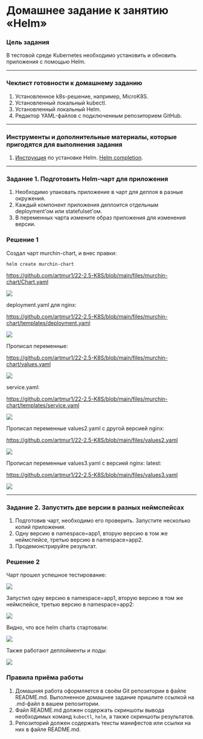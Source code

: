 # Домашнее задание к занятию «Helm»

### Цель задания

В тестовой среде Kubernetes необходимо установить и обновить приложения с помощью Helm.

------

### Чеклист готовности к домашнему заданию

1. Установленное k8s-решение, например, MicroK8S.
2. Установленный локальный kubectl.
3. Установленный локальный Helm.
4. Редактор YAML-файлов с подключенным репозиторием GitHub.

------

### Инструменты и дополнительные материалы, которые пригодятся для выполнения задания

1. [Инструкция](https://helm.sh/docs/intro/install/) по установке Helm. [Helm completion](https://helm.sh/docs/helm/helm_completion/).

------

### Задание 1. Подготовить Helm-чарт для приложения

1. Необходимо упаковать приложение в чарт для деплоя в разные окружения. 
2. Каждый компонент приложения деплоится отдельным deployment’ом или statefulset’ом.
3. В переменных чарта измените образ приложения для изменения версии.

### Решение 1

Создал чарт murchin-chart, и внес правки:

    helm create murchin-chart

https://github.com/artmur1/22-2.5-K8S/blob/main/files/murchin-chart/Chart.yaml

![](https://github.com/artmur1/22-2.5-K8S/blob/main/img/22-2_5-01-01.png)

deployment.yaml для nginx:

https://github.com/artmur1/22-2.5-K8S/blob/main/files/murchin-chart/templates/deployment.yaml

![](https://github.com/artmur1/22-2.5-K8S/blob/main/img/22-2_5-01-03.png)

Прописал переменные:

https://github.com/artmur1/22-2.5-K8S/blob/main/files/murchin-chart/values.yaml

![](https://github.com/artmur1/22-2.5-K8S/blob/main/img/22-2_5-01-02.png)

service.yaml:

https://github.com/artmur1/22-2.5-K8S/blob/main/files/murchin-chart/templates/service.yaml

![](https://github.com/artmur1/22-2.5-K8S/blob/main/img/22-2_5-01-04.png)

Прописал переменные values2.yaml с другой версией nginx:

https://github.com/artmur1/22-2.5-K8S/blob/main/files/values2.yaml

![](https://github.com/artmur1/22-2.5-K8S/blob/main/img/22-2_5-01-05.png)

Прописал переменные values3.yaml с версией nginx: latest:

https://github.com/artmur1/22-2.5-K8S/blob/main/files/values3.yaml

![](https://github.com/artmur1/22-2.5-K8S/blob/main/img/22-2_5-01-06.png)

------
### Задание 2. Запустить две версии в разных неймспейсах

1. Подготовив чарт, необходимо его проверить. Запуститe несколько копий приложения.
2. Одну версию в namespace=app1, вторую версию в том же неймспейсе, третью версию в namespace=app2.
3. Продемонстрируйте результат.

### Решение 2

Чарт прошел успешное тестирование:

![](https://github.com/artmur1/22-2.5-K8S/blob/main/img/22-2_5-02-01.png)

Запустил одну версию в namespace=app1, вторую версию в том же неймспейсе, третью версию в namespace=app2:

![](https://github.com/artmur1/22-2.5-K8S/blob/main/img/22-2_5-02-02.png)

Видно, что все helm charts стартовали:

![](https://github.com/artmur1/22-2.5-K8S/blob/main/img/22-2_5-02-03.png)

Также работают деплойменты и поды:

![](https://github.com/artmur1/22-2.5-K8S/blob/main/img/22-2_5-02-04.png)

### Правила приёма работы

1. Домашняя работа оформляется в своём Git репозитории в файле README.md. Выполненное домашнее задание пришлите ссылкой на .md-файл в вашем репозитории.
2. Файл README.md должен содержать скриншоты вывода необходимых команд `kubectl`, `helm`, а также скриншоты результатов.
3. Репозиторий должен содержать тексты манифестов или ссылки на них в файле README.md.

